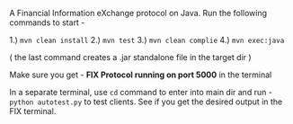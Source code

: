 A Financial Information eXchange protocol on Java. 
Run the following commands to start - 

1.) `mvn clean install`
2.) `mvn test`
3.) `mvn clean complie`
4.) `mvn exec:java`

( the last command creates a .jar standalone file in the target dir )

Make sure you get - **FIX Protocol running on port 5000** in the terminal

In a separate terminal, use `cd` command to enter into main dir and run - `python autotest.py` to test clients. See if you get the desired output in the FIX terminal. 
